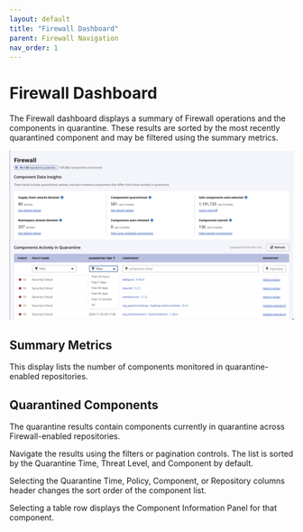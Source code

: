 ```yaml
---
layout: default
title: "Firewall Dashboard"
parent: Firewall Navigation
nav_order: 1
---
```


# Firewall Dashboard

The Firewall dashboard displays a summary of Firewall operations and the components in quarantine. These results are sorted by the most recently quarantined component and may be filtered using the summary metrics.

![fw-dashboard.png](/assets/images/uuid-32db73d7-a192-2a4d-9497-d43da8df3fe7.png)

## Summary Metrics

This display lists the number of components monitored in quarantine-enabled repositories.

## Quarantined Components

The quarantine results contain components currently in quarantine across Firewall-enabled repositories.

Navigate the results using the filters or pagination controls. The list is sorted by the Quarantine Time, Threat Level, and Component by default.

Selecting the Quarantine Time, Policy, Component, or Repository columns header changes the sort order of the component list.

Selecting a table row displays the Component Information Panel for that component.
